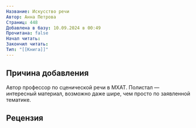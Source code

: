 ```yaml
---
Название: Искусство речи
Автор: Анна Петрова
Страниц: 448
Добавлена в базу: 10.09.2024 в 00:49
Прочитана: false
Начал читать: 
Закончил читать: 
Тип: "[[Книга]]"
---
```

## Причина добавления

Автор профессор по сценической речи в МХАТ. Полистал — интересный материал, возможно даже шире, чем просто по заявленной тематике.

## Рецензия
